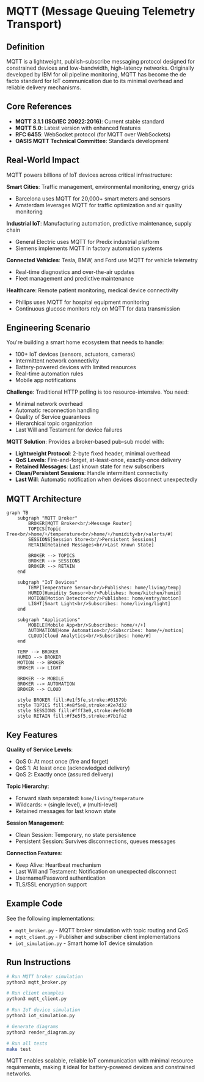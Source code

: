 # MQTT (Message Queuing Telemetry Transport)

## Definition

MQTT is a lightweight, publish-subscribe messaging protocol designed for constrained devices and low-bandwidth, high-latency networks. Originally developed by IBM for oil pipeline monitoring, MQTT has become the de facto standard for IoT communication due to its minimal overhead and reliable delivery mechanisms.

## Core References

- **MQTT 3.1.1 (ISO/IEC 20922:2016)**: Current stable standard
- **MQTT 5.0**: Latest version with enhanced features
- **RFC 6455**: WebSocket protocol (for MQTT over WebSockets)
- **OASIS MQTT Technical Committee**: Standards development

## Real-World Impact

MQTT powers billions of IoT devices across critical infrastructure:

**Smart Cities**: Traffic management, environmental monitoring, energy grids
- Barcelona uses MQTT for 20,000+ smart meters and sensors
- Amsterdam leverages MQTT for traffic optimization and air quality monitoring

**Industrial IoT**: Manufacturing automation, predictive maintenance, supply chain
- General Electric uses MQTT for Predix industrial platform
- Siemens implements MQTT in factory automation systems

**Connected Vehicles**: Tesla, BMW, and Ford use MQTT for vehicle telemetry
- Real-time diagnostics and over-the-air updates
- Fleet management and predictive maintenance

**Healthcare**: Remote patient monitoring, medical device connectivity
- Philips uses MQTT for hospital equipment monitoring
- Continuous glucose monitors rely on MQTT for data transmission

## Engineering Scenario

You're building a smart home ecosystem that needs to handle:
- 100+ IoT devices (sensors, actuators, cameras)
- Intermittent network connectivity
- Battery-powered devices with limited resources
- Real-time automation rules
- Mobile app notifications

**Challenge**: Traditional HTTP polling is too resource-intensive. You need:
- Minimal network overhead
- Automatic reconnection handling
- Quality of Service guarantees
- Hierarchical topic organization
- Last Will and Testament for device failures

**MQTT Solution**: Provides a broker-based pub-sub model with:
- **Lightweight Protocol**: 2-byte fixed header, minimal overhead
- **QoS Levels**: Fire-and-forget, at-least-once, exactly-once delivery
- **Retained Messages**: Last known state for new subscribers
- **Clean/Persistent Sessions**: Handle intermittent connectivity
- **Last Will**: Automatic notification when devices disconnect unexpectedly

## MQTT Architecture

```mermaid
graph TB
    subgraph "MQTT Broker"
        BROKER[MQTT Broker<br/>Message Router]
        TOPICS[Topic Tree<br/>home/+/temperature<br/>home/+/humidity<br/>alerts/#]
        SESSIONS[Session Store<br/>Persistent Sessions]
        RETAIN[Retained Messages<br/>Last Known State]
        
        BROKER --> TOPICS
        BROKER --> SESSIONS
        BROKER --> RETAIN
    end
    
    subgraph "IoT Devices"
        TEMP[Temperature Sensor<br/>Publishes: home/living/temp]
        HUMID[Humidity Sensor<br/>Publishes: home/kitchen/humid]
        MOTION[Motion Detector<br/>Publishes: home/entry/motion]
        LIGHT[Smart Light<br/>Subscribes: home/living/light]
    end
    
    subgraph "Applications"
        MOBILE[Mobile App<br/>Subscribes: home/+/+]
        AUTOMATION[Home Automation<br/>Subscribes: home/+/motion]
        CLOUD[Cloud Analytics<br/>Subscribes: home/#]
    end
    
    TEMP --> BROKER
    HUMID --> BROKER
    MOTION --> BROKER
    BROKER --> LIGHT
    
    BROKER --> MOBILE
    BROKER --> AUTOMATION
    BROKER --> CLOUD
    
    style BROKER fill:#e1f5fe,stroke:#01579b
    style TOPICS fill:#e8f5e8,stroke:#2e7d32
    style SESSIONS fill:#fff3e0,stroke:#ef6c00
    style RETAIN fill:#f3e5f5,stroke:#7b1fa2
```

## Key Features

**Quality of Service Levels**:
- QoS 0: At most once (fire and forget)
- QoS 1: At least once (acknowledged delivery)
- QoS 2: Exactly once (assured delivery)

**Topic Hierarchy**:
- Forward slash separated: `home/living/temperature`
- Wildcards: `+` (single level), `#` (multi-level)
- Retained messages for last known state

**Session Management**:
- Clean Session: Temporary, no state persistence
- Persistent Session: Survives disconnections, queues messages

**Connection Features**:
- Keep Alive: Heartbeat mechanism
- Last Will and Testament: Notification on unexpected disconnect
- Username/Password authentication
- TLS/SSL encryption support

## Example Code

See the following implementations:

- `mqtt_broker.py` - MQTT broker simulation with topic routing and QoS
- `mqtt_client.py` - Publisher and subscriber client implementations  
- `iot_simulation.py` - Smart home IoT device simulation

## Run Instructions

```bash
# Run MQTT broker simulation
python3 mqtt_broker.py

# Run client examples
python3 mqtt_client.py

# Run IoT device simulation
python3 iot_simulation.py

# Generate diagrams
python3 render_diagram.py

# Run all tests
make test
```

MQTT enables scalable, reliable IoT communication with minimal resource requirements, making it ideal for battery-powered devices and constrained networks.
